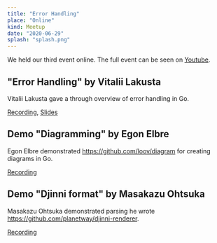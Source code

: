 ```yaml
---
title: "Error Handling"
place: "Online"
kind: Meetup
date: "2020-06-29"
splash: "splash.png"
---
```


We held our third event online. The full event can be seen on [Youtube](https://www.youtube.com/watch?v=d2BZgdlN7b0).

## "Error Handling" by Vitalii Lakusta

Vitalii Lakusta gave a through overview of error handling in Go.

[Recording](https://www.youtube.com/watch?v=d2BZgdlN7b0&t=3s), [Slides](https://github.com/golangestonia/meetups/raw/master/2020-06-29%40Online/Golang%20Meetup%20Error%20Handling%20Vitalii%20Lakusta.pdf)

## Demo "Diagramming" by Egon Elbre

Egon Elbre demonstrated https://github.com/loov/diagram for creating diagrams in Go.

[Recording](https://www.youtube.com/watch?v=d2BZgdlN7b0&t=3773s)

## Demo "Djinni format" by Masakazu Ohtsuka

Masakazu Ohtsuka demonstrated parsing he wrote https://github.com/planetway/djinni-renderer.

[Recording](https://www.youtube.com/watch?v=d2BZgdlN7b0&t=4170s)